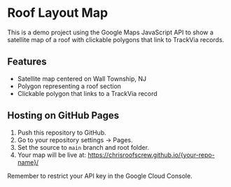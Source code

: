 # Roof Layout Map

This is a demo project using the Google Maps JavaScript API to show a satellite map of a roof with clickable polygons that link to TrackVia records.

## Features

- Satellite map centered on Wall Township, NJ
- Polygon representing a roof section
- Clickable polygon that links to a TrackVia record

## Hosting on GitHub Pages

1. Push this repository to GitHub.
2. Go to your repository settings → Pages.
3. Set the source to `main` branch and root folder.
4. Your map will be live at:
   https://chrisroofscrew.github.io/{your-repo-name}/

Remember to restrict your API key in the Google Cloud Console.
